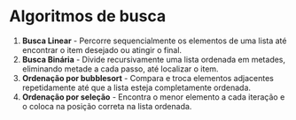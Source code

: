 # Algoritmos de busca

1. **Busca Linear** - Percorre sequencialmente os elementos de uma lista até encontrar o item desejado ou atingir o final.
2. **Busca Binária** - Divide recursivamente uma lista ordenada em metades, eliminando metade a cada passo, até localizar o item.
3. **Ordenação por bubblesort** - Compara e troca elementos adjacentes repetidamente até que a lista esteja completamente ordenada.
4. **Ordenação por seleção** - Encontra o menor elemento a cada iteração e o coloca na posição correta na lista ordenada.